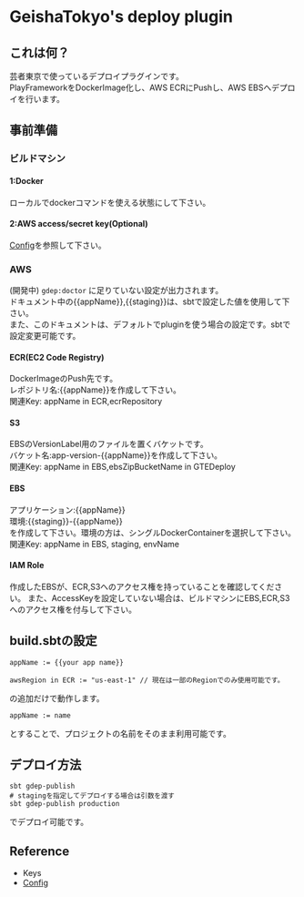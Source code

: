 # GeishaTokyo's deploy plugin

## これは何？

芸者東京で使っているデプロイプラグインです。<br />
PlayFrameworkをDockerImage化し、AWS ECRにPushし、AWS EBSへデプロイを行います。

## 事前準備

### ビルドマシン

#### 1:Docker

ローカルでdockerコマンドを使える状態にして下さい。

#### 2:AWS access/secret key(Optional)

[Config](Configure)を参照して下さい。

### AWS

(開発中)
```gdep:doctor``` に足りていない設定が出力されます。<br />
ドキュメント中の{{appName}},{{staging}}は、sbtで設定した値を使用して下さい。<br />
また、このドキュメントは、デフォルトでpluginを使う場合の設定です。sbtで設定変更可能です。

#### ECR(EC2 Code Registry)

DockerImageのPush先です。<br />
レポジトリ名:{{appName}}を作成して下さい。<br />
関連Key: appName in ECR,ecrRepository 

#### S3

EBSのVersionLabel用のファイルを置くバケットです。<br />
バケット名:app-version-{{appName}}を作成して下さい。<br />
関連Key: appName in EBS,ebsZipBucketName in GTEDeploy

#### EBS

アプリケーション:{{appName}}<br />
環境:{{staging}}-{{appName}}<br />
を作成して下さい。環境の方は、シングルDockerContainerを選択して下さい。<br />
関連Key: appName in EBS, staging, envName

#### IAM Role

作成したEBSが、ECR,S3へのアクセス権を持っていることを確認してください。
また、AccessKeyを設定していない場合は、ビルドマシンにEBS,ECR,S3へのアクセス権を付与して下さい。

## build.sbtの設定

```
appName := {{your app name}}

awsRegion in ECR := "us-east-1" // 現在は一部のRegionでのみ使用可能です。
```

の追加だけで動作します。

```
appName := name
```
とすることで、プロジェクトの名前をそのまま利用可能です。


## デプロイ方法

```
sbt gdep-publish
# stagingを指定してデプロイする場合は引数を渡す
sbt gdep-publish production
```
でデプロイ可能です。


## Reference

* Keys
* [Config](doc/Config.md)
